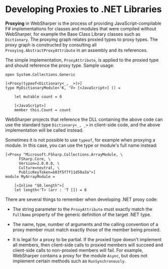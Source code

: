# Developing Proxies to .NET Libraries

__Proxying__ in WebSharper is the process of providing
JavaScript-compilable F# implementations for classes and modules that
were compiled without WebSharper, for example the Base Class Library
classes such as `Dictionary`. The proxying graph relates proxied types
to proxy types. The proxy graph is constructed by consulting all
`Proxying.AbstractProxyAttribute` in an assembly and its references.

The simple implementation, `ProxyAttribute`, is applied to the proxied
type and should reference the proxy type.  Sample usage:

    open System.Collections.Generic

    [<Proxy(typeof<Dictionary<_, _>)>]
    type MyDictionaryModule<'K, 'V> [<JavaScript>] () =

        let mutable count = 0

        [<JavaScript>]
        member this.Count = count

WebSharper projects that reference the DLL containing the above code
can use the standard type `Dictionary<_, _>` in client-side code, and
the above implementation will be called instead.

Sometimes it is not possible to use `typeof`, for example when
proxying a module. In this case, you can use the type or module's full
name instead:

    [<Proxy "Microsoft.FSharp.Collections.ArrayModule, \
          FSharp.Core, \
          Version=2.0.0.0, \
          Culture=neutral, \
          PublicKeyToken=b03f5f7f11d50a3a">]
    module MyArrayModule =

        [<Inline "$0.length">]
        let length<'T> (arr : 'T []) = 0

There are several things to remember when developing .NET proxy code:

* The string parameter to the `ProxyAttribute` must exactly match the
  `FullName` property of the generic definition of the target .NET
  type.

* The name, type, number of arguments and the calling convention of a
  proxy member must match exactly those of the member being proxied.

* It is legal for a proxy to be partial. If the proxied type doesn't
  implement all members, then client-side calls to proxied members
  will succeed and client-side calls to non-proxied members will fail.
  For example, WebSharper contains a proxy for the module `Async`, but
  does not implement certain methods such as `RunSynchronously`.